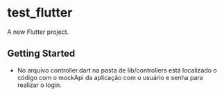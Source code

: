# test_flutter

A new Flutter project.

## Getting Started

* No arquivo controller.dart na pasta de lib/controllers está localizado o código com o mockApi da aplicação com o usuário e senha para realizar o login.
